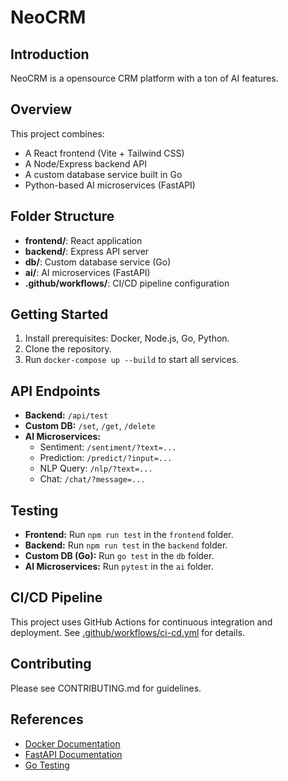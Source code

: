 # NeoCRM

## Introduction

NeoCRM is a opensource CRM platform with a ton of AI features.

## Overview

This project combines:

- A React frontend (Vite + Tailwind CSS)
- A Node/Express backend API
- A custom database service built in Go
- Python-based AI microservices (FastAPI)

## Folder Structure

- **frontend/**: React application
- **backend/**: Express API server
- **db/**: Custom database service (Go)
- **ai/**: AI microservices (FastAPI)
- **.github/workflows/**: CI/CD pipeline configuration

## Getting Started

1. Install prerequisites: Docker, Node.js, Go, Python.
2. Clone the repository.
3. Run `docker-compose up --build` to start all services.

## API Endpoints

- **Backend:** `/api/test`
- **Custom DB:** `/set`, `/get`, `/delete`
- **AI Microservices:**
  - Sentiment: `/sentiment/?text=...`
  - Prediction: `/predict/?input=...`
  - NLP Query: `/nlp/?text=...`
  - Chat: `/chat/?message=...`

## Testing

- **Frontend:** Run `npm run test` in the `frontend` folder.
- **Backend:** Run `npm run test` in the `backend` folder.
- **Custom DB (Go):** Run `go test` in the `db` folder.
- **AI Microservices:** Run `pytest` in the `ai` folder.

## CI/CD Pipeline

This project uses GitHub Actions for continuous integration and deployment.
See [.github/workflows/ci-cd.yml](.github/workflows/ci-cd.yml) for details.

## Contributing

Please see CONTRIBUTING.md for guidelines.

## References

- [Docker Documentation](https://docs.docker.com/)
- [FastAPI Documentation](https://fastapi.tiangolo.com/)
- [Go Testing](https://golang.org/pkg/testing/)

